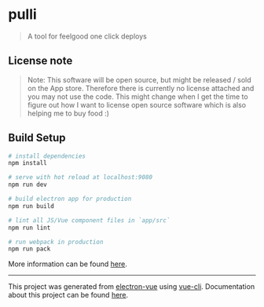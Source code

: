 # pulli

> A tool for feelgood one click deploys

## License note

> Note: This software will be open source, but might be released / sold on the App store. Therefore there is currently no license attached and you may not use the code. This might change when I get the time to figure out how I want to license open source software which is also helping me to buy food :)

## Build Setup

``` bash
# install dependencies
npm install

# serve with hot reload at localhost:9080
npm run dev

# build electron app for production
npm run build

# lint all JS/Vue component files in `app/src`
npm run lint

# run webpack in production
npm run pack
```
More information can be found [here](https://simulatedgreg.gitbooks.io/electron-vue/content/docs/npm_scripts.html).

---

This project was generated from [electron-vue](https://github.com/SimulatedGREG/electron-vue) using [vue-cli](https://github.com/vuejs/vue-cli). Documentation about this project can be found [here](https://simulatedgreg.gitbooks.io/electron-vue/content/index.html).
